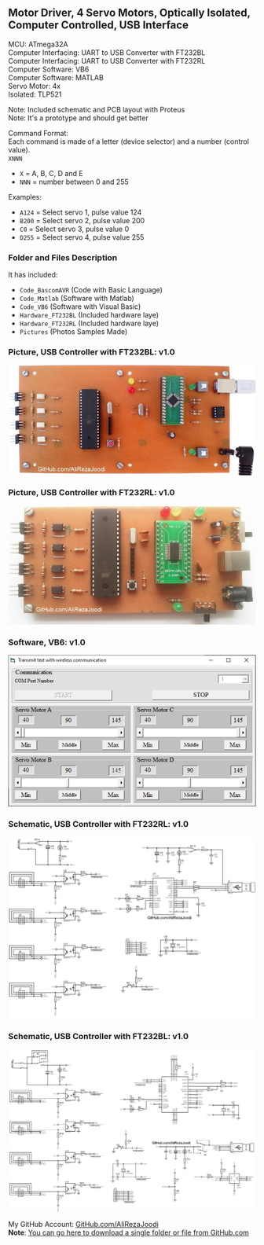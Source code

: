 ## Motor Driver, 4 Servo Motors, Optically Isolated, Computer Controlled, USB Interface
	   
MCU:			ATmega32A    
Computer Interfacing:	UART to USB Converter with FT232BL  
Computer Interfacing:	UART to USB Converter with FT232RL  
Computer Software:	VB6  
Computer Software:	MATLAB   
Servo Motor:		4x  
Isolated:		TLP521  

Note: Included schematic and PCB layout with Proteus  
Note: It's a prototype and should get better

Command Format:  
Each command is made of a letter (device selector) and a number (control value).   
`XNNN`
- `X` = A, B, C, D and E
- `NNN` = number between 0 and 255

Examples:
- `A124` = Select servo 1, pulse value 124
- `B200` = Select servo 2, pulse value 200
- `C0` = Select servo 3, pulse value 0
- `D255` = Select servo 4, pulse value 255


### Folder and Files Description
It has included:
- `Code_BascomAVR` (Code with Basic Language)
- `Code_Matlab` (Software with Matlab)
- `Code_VB6` (Software with Visual Basic)
- `Hardware_FT232BL` (Included hardware laye)
- `Hardware_FT232RL` (Included hardware laye)
- `Pictures` (Photos Samples Made)

### Picture, USB Controller with FT232BL: v1.0
![](Pictures/USB_FT232BL_v1.0.jpg)

### Picture, USB Controller with FT232RL: v1.0
![](Pictures/USB_FT232RL_v1.0.jpg)

### Software, VB6: v1.0
![](Code_VB6/v1.0.png)

### Schematic, USB Controller with FT232RL: v1.0
![](Hardware_FT232RL/v1.0.png)

### Schematic, USB Controller with FT232BL: v1.0
![](Hardware_FT232BL/v1.1.png)

My GitHub Account: [GitHub.com/AliRezaJoodi](https://github.com/AliRezaJoodi)  
**Note**: [You can go here to download a single folder or file from GitHub.com](https://minhaskamal.github.io/DownGit/#/home)
